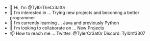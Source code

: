 - 👋 Hi, I’m @Tyl0rTheCr3at0r
- 👀 I’m interested in ... Trying new projects and becoming a better programmer
- 🌱 I’m currently learning ... Java and previously Python
- 💞️ I’m looking to collaborate on ... New Projects
- 📫 How to reach me ... Twitter: @TylerCr3at0r   Discord: Tyl0r#3307

<!---
Tyl0rTheCr3at0r/Tyl0rTheCr3at0r is a ✨ special ✨ repository because its `README.md` (this file) appears on your GitHub profile.
You can click the Preview link to take a look at your changes.
--->
